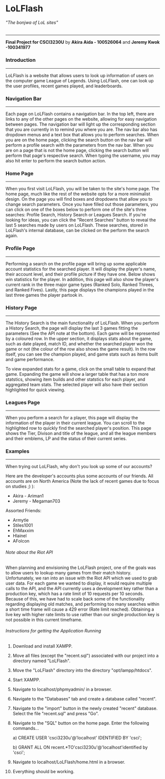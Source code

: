 # LoLFlash

###### *"The bonjwa of LoL sites"*
---
**Final Project for CSCI3230U**
by
**Akira Aida - 100526064** and **Jeremy Kwok -100341977**

### Introduction
---
LoLFlash is a website that allows users to look up information of users on the computer game League of Legends. Using LoLFlash, one can look up the user profiles, recent games played, and leaderboards.

### Navigation Bar
---
Each page on LoLFlash contains a navigation bar. In the top left, there are links to any of the other pages on the website, allowing for easy navigation between pages. The navigation bar will light up the corresponding section that you are currently in to remind you where you are. The nav bar also has dropdown menus and a text box that allows you to perform searches. When you are on the home page, clicking the search button on the nav bar will perform a profile search with the parameters from the nav bar. When you are on a page that is not the home page, clicking the search button will perform that page's respective search. When typing the username, you may also hit enter to perform the search button action.

### Home Page
---
When you first visit LoLFlash, you will be taken to the site's home page. The home page, much like the rest of the website opts for a more minimalist design. On the page you will find boxes and dropdowns that allow you to change search parameters. Once you have filled out those parameters, you can click on one of the boxes below to perform one of the site's three searches: Profile Search, History Search or Leagues Search. If you're looking for ideas, you can click the "Recent Searches" button to reveal the last 5 searches made by users on LoLFlash. These searches, stored in LoLFlash's internal database, can be clicked on the perform the search again. 

### Profile Page
---
Performing a search on the profile page will bring up some applicable account statistics for the searched player. It will display the player's name, their account level, and their profile picture if they have one. Below shows win statistics for the player. In addition, this page will also show the player's current rank in the three major game types (Ranked Solo, Ranked Threes, and Ranked Fives). Lastly, this page displays the champions played in the last three games the player partook in.

### History Page
---
The History Search is the main functionality of LoLFlash. When you perform a History Search, the page will display the last 3 games fitting the parameters (See the API note at the bottom). Each game will be represented by a coloured row. In the upper section, it displays stats about the game, such as date played, match ID, and whether the searched player won the game or not (the colour of the row also shows the game result). In the row itself, you can see the champion played, and game stats such as items built and game performance. 

To view expanded stats for a game, click on the small table to expand that game. Expanding the game will show a larger table that has a ton more statstics, showing item builds and other statstics for each player, and aggregated team stats. The selected player will also have their section highlighted for quick viewing.

### Leagues Page
---
When you perform a search for a player, this page will display the information of the player in their current league. You can scroll to the highlighted row to quickly find the searched player's position. This page shows the Tier, Divison and title of the league, and all the league members and their emblems, LP and the status of their current series. 

### Examples
---
When trying out LoLFlash, why don't you look up some of our accounts?

Here are the developer's accounts plus some accounts of our friends. All accounts are on North America (Note the lack of recent games due to focus on studies ;) ):

* Akira - Ariman1 
* Jeremy - Megaman703

Assorted Friends:

* Armytle
* Stiles1001
* EhMaxxim
* Hlainel
* AFolcon

###### Note about the Riot API
When planning and envisioning the LoLFlash project, one of the goals was to allow users to lookup many games from their match history. Unfortunately, we ran into an issue with the Riot API which we used to grab user data. For each game we wanted to display, it would require multiple calls to the API, and the API currently uses a development key rather than a production key, which has a rate limit of 10 requests per 10 seconds. Because of this, we have had to scale back some of the functionality regarding displaying old matches, and performing too many searches within a short time frame will cause a 429 error (Rate limit reached). Obtaining a live key with higher rate limits to use rather than our single production key is not possible in this current timeframe.

###### Instructions for getting the Application Running
1. Download and install XAMPP.
2. Move all files (except the "recent.sql") associated with our project into a directory named "LoLFlash".
3. Move the "LoLFlash" directory into the directory "opt/lampp/htdocs".
4. Start XAMPP.
5. Navigate to localhost/phpmyadmin/ in a browser.
6. Navigate to the "Databases" tab and create a database called "recent".
7. Navigate to the "import" button in the newly created "recent" database. Select the file "recent.sql" and press "Go".
8. Navigate to the "SQL" button on the home page. Enter the following commands...

      a) CREATE USER 'csci3230u'@'localhost' IDENTIFIED BY 'csci';
      
      b) GRANT ALL ON recent.*TO'csci3230u'@'localhost'identified by 'csci';
      
9. Navigate to localhost/LoLFlash/home.html in a browser.
10. Everything should be working.


